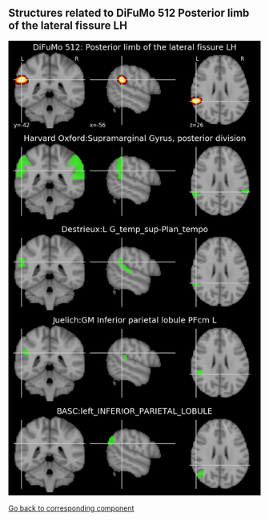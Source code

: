 


## Structures related to DiFuMo 512 Posterior limb of the lateral fissure LH

![196](196.jpg "Structures related to DiFuMo 512 Posterior limb of the lateral fissure LH")

[Go back to corresponding component](https://parietal-inria.github.io/DiFuMo/512/html/196.html)